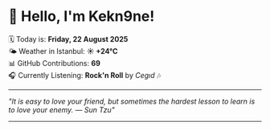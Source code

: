 # 👋 Hello, I'm Kekn9ne!

🗓️ Today is: **Friday, 22 August 2025**  
🌤️ Weather in Istanbul: **☀️   +24°C**  
📊 GitHub Contributions: **69**  
🎧 Currently Listening: **Rock'n Roll** by *Cegıd* 🎶

---

_"It is easy to love your friend, but sometimes the hardest lesson to learn is to love your enemy. — *Sun Tzu*"_

---
